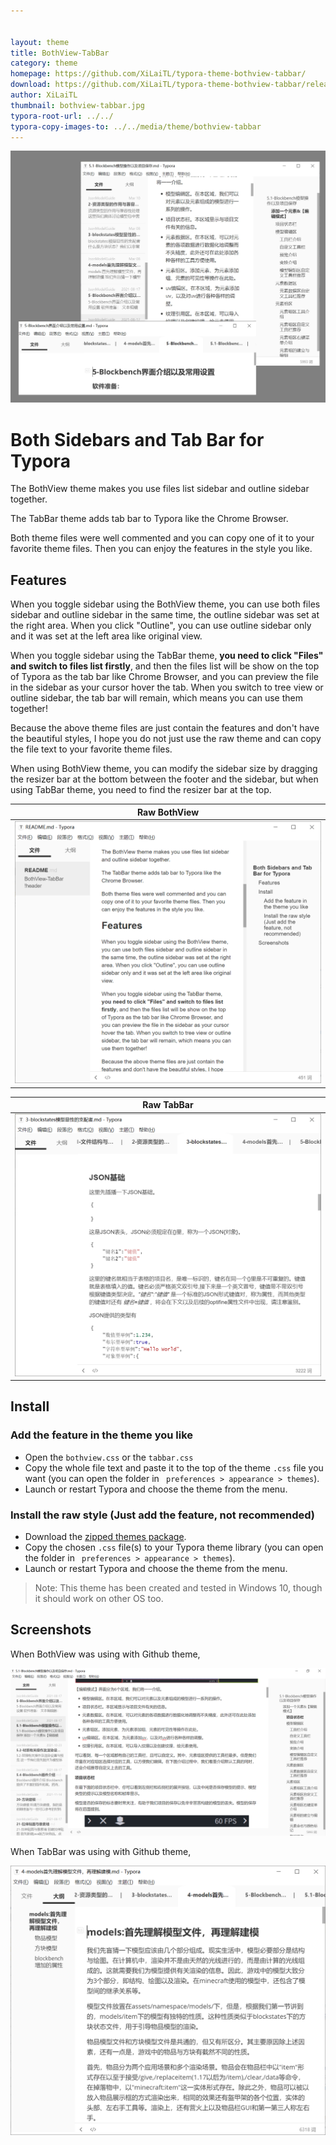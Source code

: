 ```yaml
---


layout: theme
title: BothView-TabBar
category: theme
homepage: https://github.com/XiLaiTL/typora-theme-bothview-tabbar/
download: https://github.com/XiLaiTL/typora-theme-bothview-tabbar/releases/download/v0.0.1/typora-theme-bothview-tabbar.zip
author: XiLaiTL
thumbnail: bothview-tabbar.jpg
typora-root-url: ../../
typora-copy-images-to: ../../media/theme/bothview-tabbar
---
```


![header](/media/thumbnail/bothview-tabbar.jpg)

# Both Sidebars and Tab Bar for Typora
The BothView theme makes you use files list sidebar and outline sidebar together.

The TabBar theme adds tab bar to Typora like the Chrome Browser.

Both theme files were well commented and you can copy one of it to your favorite theme files. Then you can enjoy the features in the style you like.

## Features
When you toggle sidebar using the BothView theme, you can use both files sidebar and outline sidebar in the same time, the outline sidebar was set at the right area. When you click "Outline", you can use outline sidebar only and it was set at the left area like original view.

When you toggle sidebar using the TabBar theme, **you need to click "Files" and switch to files list firstly**, and then the files list will be show on the top of Typora as the tab bar like Chrome Browser, and you can preview the file in the sidebar as your cursor hover the tab. When you switch to tree view or outline sidebar, the tab bar will remain, which means you can use them together! 

Because the above theme files are just contain the features and don't have the beautiful styles, I hope you do not just use the raw theme and can copy the file text to your favorite theme files. 

When using BothView theme, you can modify the sidebar size by dragging the  resizer bar at the bottom between the footer and the sidebar, but when using TabBar theme, you need to find the resizer bar at the top.


|                         Raw BothView                         |
| :----------------------------------------------------------: |
| ![Raw BothView when toggling sidebar](/media/theme/bothview-tabbar/bothview.png) |

|                          Raw TabBar                          |
| :----------------------------------------------------------: |
| ![Raw TabBar when toggling sidebar](/media/theme/bothview-tabbar/tabbar.png) |



## Install

### Add the feature in the theme you like

- Open the `bothview.css` or the `tabbar.css`
- Copy the whole file text and paste it to the top of the theme `.css` file you want (you can open the folder in ` preferences > appearance > themes`).
- Launch or restart Typora and choose the theme from the menu.

### Install the raw style (Just add the feature, not recommended)

- Download the [zipped themes package]().
- Copy the chosen `.css` file(s) to your Typora theme library (you can open the folder in ` preferences > appearance > themes`).
- Launch or restart Typora and choose the theme from the menu.



> Note: This theme has been created and tested in Windows 10, though it should work on other OS too.
>

## Screenshots

When BothView was using with Github theme, 

![using-with-Github-theme](/media/theme/bothview-tabbar/github-theme-with-bothview.png)

When TabBar was using with Github theme, 

![using-with-Github-theme](/media/theme/bothview-tabbar/github-theme-with-tabbar.png)



